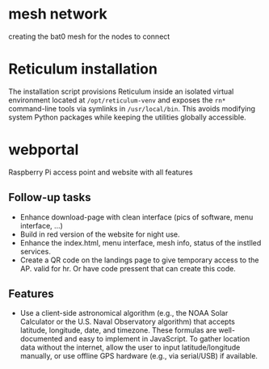 # mesh network
creating the bat0 mesh for the nodes to connect

# Reticulum installation
The installation script provisions Reticulum inside an isolated virtual environment located at `/opt/reticulum-venv` and exposes the `rn*` command-line tools via symlinks in `/usr/local/bin`. This avoids modifying system Python packages while keeping the utilities globally accessible.

# webportal
Raspberry Pi access point and website with all features


## Follow-up tasks

* Enhance download-page with clean interface (pics of software, menu interface, ...)
* Build in red version of the website for night use.
* Enhance the index.html, menu interface, mesh info, status of the instlled services.
* Create a QR code on the landings page to give temporary access to the AP. valid for hr. Or have code pressent that can create this code.

## Features
* Use a client-side astronomical algorithm (e.g., the NOAA Solar Calculator or the U.S. Naval Observatory algorithm) that accepts latitude, longitude, date, and timezone. These formulas are well-documented and easy to implement in JavaScript. To gather location data without the internet, allow the user to input latitude/longitude manually, or use offline GPS hardware (e.g., via serial/USB) if available.
